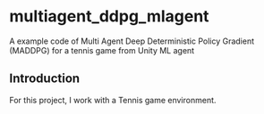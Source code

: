 # multiagent_ddpg_mlagent
A example code of Multi Agent Deep Deterministic Policy Gradient (MADDPG) for a tennis game from Unity ML agent

## Introduction
For this project, I work with a Tennis game environment.
